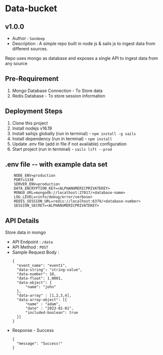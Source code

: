 # Data-bucket

v1.0.0
---------------------

- Author : `Sandeep`
- Description : A simple repo built in node js & sails js to ingest data from different sources.

Repo uses mongo as database and exposes a single API to ingest data from any source

Pre-Requirement
---------------------

1. Mongo Database Connection - To Store data
2. Redis Database - To store session information

Deployment Steps
---------------------

1. Clone this project
2. Install nodejs v16.19
3. Install sailsjs globally (run in terminal) - ```npm install -g sails```
4. Install dependency (run in terminal) - ```npm install```
5. Update .env file (add in file if not available) configuration
6. Start project (run in terminal) - ```sails lift --prod```


.env file -- with example data set
---------------------
```
    NODE_ENV=production
    PORT=1338
    SERVER_ENV=production
    DATA_ENCRYPTION_KEY=<ALPHANUMERICPRIVATEKEY>
    MONGO_URL=mongodb://localhost:27017/<database-name>
    LOG_LEVEL=<info/debug/error/verbose>
    REDIS_SESSION_URL=redis://localhost:6379/<database-number>
    SESSION_SECRET=<ALPHANUMERICPRIVATEKEY>
```

API Details
---------------

Store data in mongo

- API Endpoint :   `/data`
- API Method   :   `POST`
- Sample Request Body :
  ```
  {
    "event_name": "event1",
    "data-string": "string-value",
    "data-number": 10,
    "data-float": 1.0001,
    "data-object": {
        "name": "john"
    },
    "data-array" : [1,2,3,4],
    "data-array-object": [{
        "name" : "adam",
        "date" : "2023-01-01",
        "included-boolean": true
    }]
  }
  ```
- Response - Success
  ```
  {
    "message": "Success!"
  }
  ```
